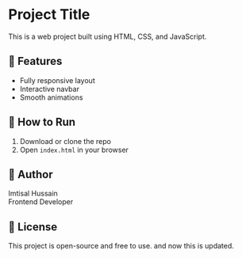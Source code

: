 # Project Title

This is a web project built using HTML, CSS, and JavaScript.

## 📁 Features

- Fully responsive layout
- Interactive navbar
- Smooth animations

## 🚀 How to Run

1. Download or clone the repo
2. Open `index.html` in your browser

## 👤 Author

Imtisal Hussain  
Frontend Developer

## 📃 License

This project is open-source and free to use.
and now this is updated. 
